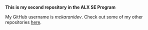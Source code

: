 **This is my second repository in the ALX SE Program** 

My GitHub username is *mckaranidev*. Check out some of my other repositories [here](https://github.com/mckaranidev?tab=repositories "My GitHub Repositories").
